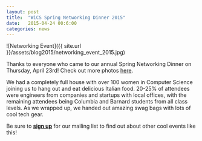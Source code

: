 ```yaml
---
layout: post
title:  "WiCS Spring Networking Dinner 2015"
date:   2015-04-24 00:6:00
categories: news
---
```


![Networking Event]({{ site.url }}/assets/blog2015/networking_event_2015.jpg)

Thanks to everyone who came to our annual Spring Networking Dinner on Thursday, April 23rd! Check out more photos [here](https://www.facebook.com/media/set/?set=a.977441082275557.1073741839.741854835834184). 

We had a completely full house with over 100 women in Computer Science joining us to hang out and eat delicious Italian food. 20-25% of attendees were engineers from companies and startups with local offices, with the remaining attendees being Columbia and Barnard students from all class levels. As we wrapped up, we handed out amazing swag bags with lots of cool tech gear.

Be sure to [**sign up**][mailinglist] for our mailing list to find out about other cool events like this! 

[mailinglist]: http://columbia.us9.list-manage.com/subscribe?u=4c6a1c710f8ab9cce10272368&id=593b5faa43
